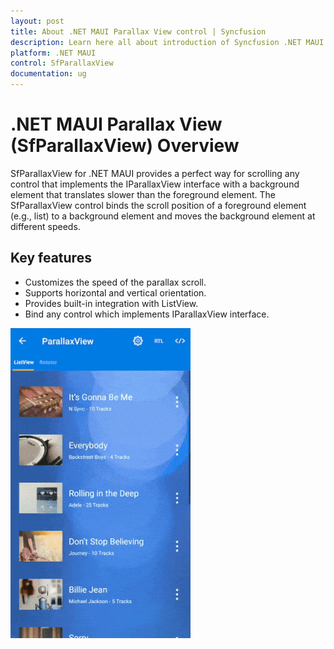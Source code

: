 ```yaml
---
layout: post
title: About .NET MAUI Parallax View control | Syncfusion
description: Learn here all about introduction of Syncfusion .NET MAUI Parallax View (SfParallaxView) control, its elements and more.
platform: .NET MAUI
control: SfParallaxView
documentation: ug
---
```


# .NET MAUI Parallax View (SfParallaxView) Overview

SfParallaxView for .NET MAUI provides a perfect way for scrolling any control that implements the IParallaxView interface with a background element that translates slower than the foreground element. The SfParallaxView control binds the scroll position of a foreground element (e.g., list) to a background element and moves the background element at different speeds.

## Key features

* Customizes the speed of the parallax scroll.
* Supports horizontal and vertical orientation.
* Provides built-in integration with ListView.
* Bind any control which implements IParallaxView interface.

![SfParallaxView](ParallaxView_Images/parallaxview.gif)